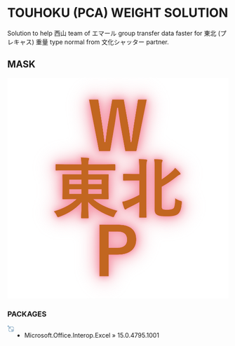 # TOUHOKU (PCA) WEIGHT SOLUTION
Solution to help 西山 team of エマール group transfer data faster for 東北 (プレキャス) 重量 type normal from 文化シャッター partner.

## MASK
<p align="center">
<img src="https://raw.githubusercontent.com/Tynab/Touhoku-Pca-Weight/main/pic/0.png"></img>
</p>

### PACKAGES
<img src="https://raw.githubusercontent.com/Tynab/Touhoku-Pca-Weight/main/pic/1.png" align="left" width="3%" height="3%"></img>
<div style="display:flex;">

- Microsoft.Office.Interop.Excel » 15.0.4795.1001

</div>